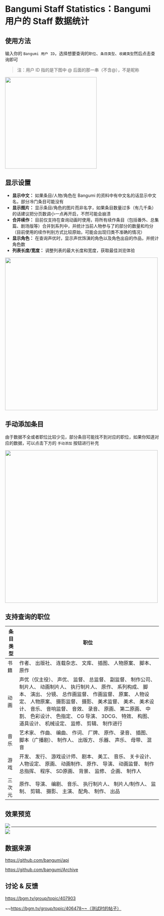 # Bangumi Staff Statistics：Bangumi 用户的 Staff 数据统计

## 使用方法

输入你的 `Bangumi 用户 ID`，选择想要查询的`职位`、`条目类型`、`收藏类型`然后点击查询即可

>注：用户 ID 指的是下图中 @ 后面的那一串（不含@），不是昵称

<img src="/user_name.jpg" style="width:300px;"/>

## 显示设置

- **显示中文：** 如果条目/人物/角色在 Bangumi 的资料中有中文名的话显示中文名，部分冷门条目可能没有
- **显示图片：** 显示条目/角色的图片而非名字，如果条目数量过多（有几千条）的话建议把分页数调小一点再开启，不然可能会崩溃
- **合并续作：** 目前仅支持在查询动画时使用，将所有续作条目（包括番外、总集篇、剧场版等）合并到系列中，并统计当前人物参与了的部分的数量和均分（目前使用的续作判别方式比较原始，可能会出现归类不准确的情况）
- **显示角色：** 在查询声优时，显示声优饰演的角色以及角色出自的作品，并统计角色数
- **列表长度/宽度：** 调整列表的最大长度和宽度，获取最佳浏览体验

<img src="/setting.png" style="width:500px;"/>

## 手动添加条目

由于数据不全或者职位比较少见，部分条目可能找不到对应的职位，如果你知道对应的数据，可以点击下方的 `手动添加` 按钮进行补充

<img src="/manual_input.png" style="width:500px;"/>

## 支持查询的职位

| 条目类型 | 职位           |
|----------|----------------|
| 书籍     | 作者、 出版社、 连载杂志、 文库、 插图、 人物原案、 脚本、 原作 |
| 动画     | 声优（仅主役）、 声优、 监督、 总监督、 副监督、 制作公司、 制片人、 动画制片人、 执行制片人、 原作、 系列构成、 脚本、 演出、 分镜、 总作画监督、 作画监督、 原案、 人物设定、 人物原案、 摄影监督、 摄影、 美术监督、 美术、 美术设计、 音乐、 音响监督、 音效、 录音、 原画、 第二原画、 中割、 色彩设计、 色指定、 CG 导演、 3DCG、 特效、 构图、 道具设计、 机械设定、 监修、 剪辑、 制作进行 |
| 音乐     | 艺术家、 作曲、 编曲、 作词、 厂牌、 原作、 录音、 插图、 脚本（广播剧）、 制作人、 出版方、 乐器、 声乐、 母带、 混音 |
| 游戏     | 开发、 发行、 游戏设计师、 剧本、 美工、 音乐、 关卡设计、 人物设定、 原画、 动画制作、 原作、 导演、 动画监督、 制作总指挥、 程序、 SD原画、 背景、 监修、 企画、 制作人 |
| 三次元   | 原作、 导演、 编剧、 音乐、 执行制片人、 制片人/制作人、 监制、 剪辑、 摄影、 主演、 配角、 制作、 出品 |


## 效果预览

![](/preview1.png)
——————————————————————————————————
![](/preview2.png)

## 数据来源

https://github.com/bangumi/api

https://github.com/bangumi/Archive

## 讨论 & 反馈

https://bgm.tv/group/topic/407903

~~https://bgm.tv/group/topic/406478~~（测试时的帖子）